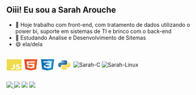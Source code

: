 ## Oiii! Eu sou a Sarah Arouche

- 🔭 Hoje trabalho com front-end, com tratamento de dados utilizando o power bi, suporte em sistemas de TI e brinco com o back-end 
- 🌱 Estudando Analise e Desenvolvimento de Sitemas
- 😄 ela/dela

<div style="display: inline_block"><br>
  
  <!--img align="center" alt="Sarah-Php" height="40" width="40" src="https://cdn.jsdelivr.net/gh/devicons/devicon@latest/icons/php/php-original.svg"/-->        
  <img align="center" alt="Sarah-Js" height="30" width="40" src="https://raw.githubusercontent.com/devicons/devicon/master/icons/javascript/javascript-plain.svg">
  <img align="center" alt="Sarah-HTML" height="30" width="40" src="https://raw.githubusercontent.com/devicons/devicon/master/icons/html5/html5-original.svg">
  <img align="center" alt="Sarah-CSS" height="30" width="40" src="https://raw.githubusercontent.com/devicons/devicon/master/icons/css3/css3-original.svg">
  <img align="center" alt="Sarah-Python" height="30" width="40" src="https://raw.githubusercontent.com/devicons/devicon/master/icons/python/python-original.svg">
  <img align="center" alt="Sarah-C" height="30" width="40" src="https://cdn.jsdelivr.net/gh/devicons/devicon@latest/icons/c/c-original.svg">
  <img align="center" alt="Sarah-Linux" height="30" width="40" src="https://cdn.jsdelivr.net/gh/devicons/devicon@latest/icons/linux/linux-original.svg">       
</div>

##

<div> 
  <a href="https://instagram.com/arowche" target="_blank"><img src="https://img.shields.io/badge/-Instagram-%23E4405F?style=for-the-badge&logo=instagram&logoColor=white" target="_blank">   </a>
  <a href="https://discord.gg/arowche" target="_blank"><img src="https://img.shields.io/badge/Discord-7289DA?style=for-the-badge&logo=discord&logoColor=white" target="_blank"></a> 
  <a href = "mailto:sarah.arowche@gmail.com"><img src="https://img.shields.io/badge/-Gmail-%23333?style=for-the-badge&logo=gmail&logoColor=white" target="_blank"></a>
  <a href="https://www.linkedin.com/in/saraharowche" target="_blank"><img src="https://img.shields.io/badge/-LinkedIn-%230077B5?style=for-the-badge&logo=linkedin&logoColor=white" target="_blank"></a> 
  
</div>
